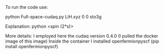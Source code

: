 To run the code use:

python Full-space-cudaq.py LiH.xyz 0 0 sto3g

Explanation:
python <python code> <xyz file> <charge> <spin (2*s)> <basis>

More details:
I employed here the cudaq version 0.4.0 (I pulled the docker image of this image)
Inside the container I installed openfermionpyscf (pip install openfermionpyscf)
